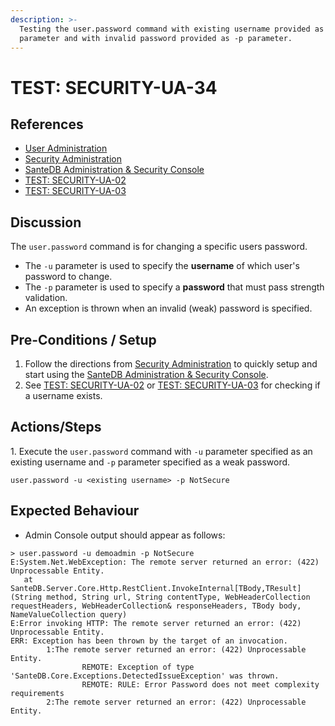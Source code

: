 ```yaml
---
description: >-
  Testing the user.password command with existing username provided as -u
  parameter and with invalid password provided as -p parameter.
---
```


# TEST: SECURITY-UA-34

## References

* [User Administration](../../../../../../operations/server-administration/santedb-icdr-admin-console/user-administration.md)
* [Security Administration](../../../../../../operations-1/system-administration/security-administration/#demo-environment)&#x20;
* [SanteDB Administration & Security Console](../../../../../../operations/server-administration/santedb-icdr-admin-console/)
* [TEST: SECURITY-UA-02](test-security-ua-02.md)
* [TEST: SECURITY-UA-03](test-security-ua-03.md)

## Discussion

The `user.password` command is for changing a specific users password.&#x20;

* The `-u` parameter is used to specify the **username** of which user's password to change.&#x20;
* The `-p`  parameter is used to specify a **password** that must pass strength validation.
* An exception is thrown when an invalid (weak) password is specified.

## Pre-Conditions / Setup

1. Follow the directions from [Security Administration](../../../../../../operations-1/system-administration/security-administration/#demo-environment) to quickly setup and start using the [SanteDB Administration & Security Console](../../../../../../operations/server-administration/santedb-icdr-admin-console/).
2. See [TEST: SECURITY-UA-02](test-security-ua-02.md) or [TEST: SECURITY-UA-03](test-security-ua-03.md) for checking if a username exists.

## Actions/Steps

1\. Execute the `user.password` command with `-u` parameter specified as an existing username and `-p` parameter specified as a weak password.

```
user.password -u <existing username> -p NotSecure
```

## Expected Behaviour

* Admin Console output should appear as follows:

```
> user.password -u demoadmin -p NotSecure
E:System.Net.WebException: The remote server returned an error: (422) Unprocessable Entity.
   at SanteDB.Server.Core.Http.RestClient.InvokeInternal[TBody,TResult](String method, String url, String contentType, WebHeaderCollection requestHeaders, WebHeaderCollection& responseHeaders, TBody body, NameValueCollection query)
E:Error invoking HTTP: The remote server returned an error: (422) Unprocessable Entity.
ERR: Exception has been thrown by the target of an invocation.
        1:The remote server returned an error: (422) Unprocessable Entity.
                REMOTE: Exception of type 'SanteDB.Core.Exceptions.DetectedIssueException' was thrown.
                REMOTE: RULE: Error Password does not meet complexity requirements
        2:The remote server returned an error: (422) Unprocessable Entity.
```
